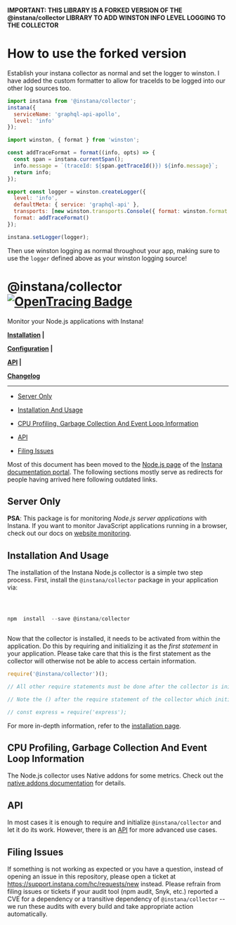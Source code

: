 **IMPORTANT: THIS LIBRARY IS A FORKED VERSION OF THE @instana/collector LIBRARY TO ADD WINSTON INFO LEVEL LOGGING TO THE COLLECTOR**

# How to use the forked version

Establish your instana collector as normal and set the logger to winston.
I have added the custom formatter to allow for traceIds to be logged into our other log sources too.

```js
import instana from '@instana/collector';
instana({
  serviceName: 'graphql-api-apollo',
  level: 'info'
});

import winston, { format } from 'winston';

const addTraceFormat = format((info, opts) => {
  const span = instana.currentSpan();
  info.message = `(traceId: ${span.getTraceId()}) ${info.message}`;
  return info;
});

export const logger = winston.createLogger({
  level: 'info',
  defaultMeta: { service: 'graphql-api' },
  transports: [new winston.transports.Console({ format: winston.format.simple() })],
  format: addTraceFormat()
});

instana.setLogger(logger);
```

Then use winston logging as normal throughout your app, making sure to use the `logger` defined above as your winston logging source!

# @instana/collector &nbsp; [![OpenTracing Badge](https://img.shields.io/badge/OpenTracing-enabled-blue.svg)](http://opentracing.io)

Monitor your Node.js applications with Instana!

**[Installation](#installation-and-usage) |**

**[Configuration](CONFIGURATION.md) |**

**[API](API.md) |**

**[Changelog](https://github.com/instana/nodejs/blob/main/CHANGELOG.md)**

---

<!-- START doctoc generated TOC please keep comment here to allow auto update -->

<!-- DON'T EDIT THIS SECTION, INSTEAD RE-RUN doctoc TO UPDATE -->

- [Server Only](#server-only)

- [Installation And Usage](#installation-and-usage)

- [CPU Profiling, Garbage Collection And Event Loop Information](#cpu-profiling-garbage-collection-and-event-loop-information)

- [API](#api)

- [Filing Issues](#filing-issues)

<!-- END doctoc generated TOC please keep comment here to allow auto update -->

Most of this document has been moved to the [Node.js page](https://www.ibm.com/docs/de/obi/current?topic=technologies-monitoring-nodejs) of the [Instana documentation portal](https://www.ibm.com/docs/de/obi/current). The following sections mostly serve as redirects for people having arrived here following outdated links.

## Server Only

**PSA**: This package is for monitoring _Node.js server applications_ with Instana. If you want to monitor JavaScript applications running in a browser, check out our docs on [website monitoring](https://www.ibm.com/docs/de/obi/current?topic=instana-monitoring-websites).

## Installation And Usage

The installation of the Instana Node.js collector is a simple two step process. First, install the `@instana/collector` package in your application via:

```javascript



npm  install  --save @instana/collector



```

Now that the collector is installed, it needs to be activated from within the application. Do this by requiring and initializing it as the _first statement_ in your application. Please take care that this is the first statement as the collector will otherwise not be able to access certain information.

```javascript
require('@instana/collector')();

// All other require statements must be done after the collector is initialized.

// Note the () after the require statement of the collector which initializes it.

// const express = require('express');
```

For more in-depth information, refer to the [installation page](https://www.ibm.com/docs/de/obi/current?topic=nodejs-collector-installation).

## CPU Profiling, Garbage Collection And Event Loop Information

The Node.js collector uses Native addons for some metrics. Check out the [native addons documentation](https://www.ibm.com/docs/de/obi/current?topic=nodejs-collector-installation#native-addons) for details.

## API

In most cases it is enough to require and initialize `@instana/collector` and let it do its work. However, there is an [API](https://www.ibm.com/docs/de/obi/current?topic=nodejs-instana-api) for more advanced use cases.

## Filing Issues

If something is not working as expected or you have a question, instead of opening an issue in this repository, please open a ticket at <https://support.instana.com/hc/requests/new> instead. Please refrain from filing issues or tickets if your audit tool (npm audit, Snyk, etc.) reported a CVE for a dependency or a transitive dependency of `@instana/collector` -- we run these audits with every build and take appropriate action automatically.
